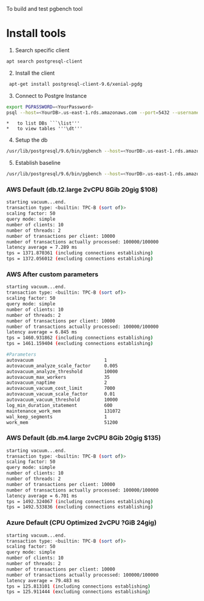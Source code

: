 To build and test pgbench tool

# Install tools
1. Search specific client
```bash
apt search postgresql-client
```
2. Install the client
```bash
 apt-get install postgresql-client-9.6/xenial-pgdg
```
3. Connect to Postgre Instance
```bash
export PGPASSWORD=<YourPassword>
psql --host=<YourDB>.us-east-1.rds.amazonaws.com --port=5432 --username=<YourName> --dbname=<YourDBName>
```
    *   to list DBs ```\list'''
    *   to view tables '''\dt'''
4. Setup the db
```bash
/usr/lib/postgresql/9.6/bin/pgbench --host=<YourDB>.us-east-1.rds.amazonaws.com --port=5432 --username=<YourName> -i -s 50 example
```
5. Establish baseline
```bash
/usr/lib/postgresql/9.6/bin/pgbench --host=<YourDB>.us-east-1.rds.amazonaws.com --port=5432 --username=<YourName> -c 10 -j 2 -t 10000 example
```

### AWS Default (db.t2.large 2vCPU 8Gib 20gig $108)
```bash
starting vacuum...end.
transaction type: <builtin: TPC-B (sort of)>
scaling factor: 50
query mode: simple
number of clients: 10
number of threads: 2
number of transactions per client: 10000
number of transactions actually processed: 100000/100000
latency average = 7.289 ms
tps = 1371.870361 (including connections establishing)
tps = 1372.056012 (excluding connections establishing)
```

### AWS After custom parameters
```bash
starting vacuum...end.
transaction type: <builtin: TPC-B (sort of)>
scaling factor: 50
query mode: simple
number of clients: 10
number of threads: 2
number of transactions per client: 10000
number of transactions actually processed: 100000/100000
latency average = 6.845 ms
tps = 1460.931862 (including connections establishing)
tps = 1461.159404 (excluding connections establishing)

#Parameters
autovacuum                          1
autovacuum_analyze_scale_factor     0.005
autovacuum_analyze_threshold        10000
autovacuum_max_workers              35
autovacuum_naptime                  2
autovacuum_vacuum_cost_limit        7000
autovacuum_vacuum_scale_factor      0.01
autovacuum_vacuum_threshold         10000
log_min_duration_statement          600
maintenance_work_mem                131072
wal_keep_segments                   1
work_mem                            51200
```

### AWS Default (db.m4.large 2vCPU 8Gib 20gig $135)
```bash
starting vacuum...end.
transaction type: <builtin: TPC-B (sort of)>
scaling factor: 50
query mode: simple
number of clients: 10
number of threads: 2
number of transactions per client: 10000
number of transactions actually processed: 100000/100000
latency average = 6.701 ms
tps = 1492.324067 (including connections establishing)
tps = 1492.533836 (excluding connections establishing)
```


### Azure Default (CPU Optimized 2vCPU ?GiB 24gig)
```bash
starting vacuum...end.
transaction type: <builtin: TPC-B (sort of)>
scaling factor: 50
query mode: simple
number of clients: 10
number of threads: 2
number of transactions per client: 10000
number of transactions actually processed: 100000/100000
latency average = 79.483 ms
tps = 125.813101 (including connections establishing)
tps = 125.911444 (excluding connections establishing)
```